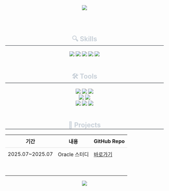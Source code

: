 <div align="center">
  <img src="https://capsule-render.vercel.app/api?type=waving&color=72A0C1&height=180&text=%20yeomyeoung&animation=&fontColor=e4d2d2&fontSize=70" />
</div>

<br><br>

<div align="center">
  <h2 style="border-bottom: 1px solid #21262d; color: #c9d1d9;"> 🔍 Skills </h2> 
  <div style="margin: 0 auto; text-align: center;">
    <img src="https://img.shields.io/badge/Java-%23ED8B00.svg?style=for-the-badge&logo=openjdk&logoColor=white">
    <img src="https://img.shields.io/badge/MySQL-4479A1?style=for-the-badge&logo=mysql&logoColor=white">
    <img src="https://img.shields.io/badge/Oracle-F80000?style=for-the-badge&logo=oracle&logoColor=white">
    <img src="https://img.shields.io/badge/Python-3776AB?style=for-the-badge&logo=python&logoColor=white">
    <img src="https://img.shields.io/badge/JavaScript-ffb13b?style=for-the-badge&logo=javascript&logoColor=222">
  </div>
</div>


<br/>

<div align="center">
  <h2 style="border-bottom: 1px solid #21262d; color: #c9d1d9;"> 🛠️ Tools </h2> 
  <div style="margin: 0 auto; text-align: center;">
    <img src="https://img.shields.io/badge/Git-F05032?style=for-the-badge&logo=Git&logoColor=white">
    <img src="https://img.shields.io/badge/GitHub-181717?style=for-the-badge&logo=GitHub&logoColor=white">
    <img src="https://img.shields.io/badge/Notion-000000?style=for-the-badge&logo=Notion&logoColor=white">
    <br/>
    <img src="https://img.shields.io/badge/IntelliJ IDEA-000000?style=for-the-badge&logo=intellijidea&logoColor=white">
    <img src="https://img.shields.io/badge/VS Code-007ACC?style=for-the-badge&logo=visualstudiocode&logoColor=white">
    <br/>
    <img src="https://img.shields.io/badge/Eclipse IDE-2C2255?style=for-the-badge&logo=eclipseide&logoColor=white">
    <img src="https://img.shields.io/badge/DBeaver-372923?style=for-the-badge&logo=dbeaver&logoColor=white">
    <img src="https://img.shields.io/badge/MobaXterm-0078D7?style=for-the-badge&logo=windowsterminal&logoColor=white">
  </div>
</div>


<br/>

<div align="center">
  <h2 style="border-bottom: 1px solid #21262d; color: #c9d1d9;"> 📁 Projects </h2>
  <table>
    <thead>
      <tr>
        <th style="padding: 8px; border-bottom: 1px solid #ddd;">기간</th>
        <th style="padding: 8px; border-bottom: 1px solid #ddd;">내용</th>
        <th style="padding: 8px; border-bottom: 1px solid #ddd;">GitHub Repo</th>
      </tr>
    </thead>
    <tbody>
      <tr>
        <td style="padding: 8px; text-align: center;">2025.07~2025.07</td>
        <td style="padding: 8px;">Oracle 스터디</td>
        <td style="padding: 8px;"><a href="https://github.com/yeomyeoung/Mysql_OracleStudy" target="_blank">바로가기</a></td>
      </tr>
      <tr>
        <td style="padding: 8px;"></td>
        <td style="padding: 8px;"></td>
        <td style="padding: 8px;"></td>
      </tr>
      <tr>
        <td style="padding: 8px;"></td>
        <td style="padding: 8px;"></td>
        <td style="padding: 8px;"></td>
      </tr>
      <tr>
        <td style="padding: 8px;"></td>
        <td style="padding: 8px;"></td>
        <td style="padding: 8px;"></td>
      </tr>
    </tbody>
  </table>
</div>


<div align="center">
  <img src="https://github-readme-stats.vercel.app/api/top-langs/?username=sinji2102&layout=compact&theme=default" />
</div>


